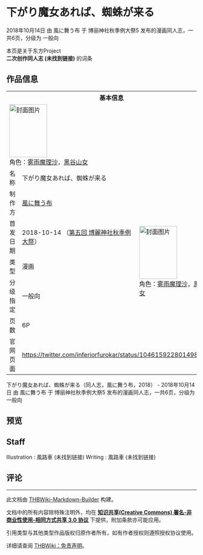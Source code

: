 # 下がり魔女あれば、蜘蛛が来る

<!-- source html: G:\repos\THBWiki-Markdown-Builder\THBWikiMarkdown\Temp\main\d\d6\ns0%3A%E4%B8%8B%E3%81%8C%E3%82%8A%E9%AD%94%E5%A5%B3%E3%81%82%E3%82%8C%E3%81%B0%E3%80%81%E8%9C%98%E8%9B%9B%E3%81%8C%E6%9D%A5%E3%82%8B.html -->

2018年10月14日 由 風に舞う布 于 博丽神社秋季例大祭5 发布的漫画同人志，一共6页，分级为 一般向

本页是关于东方Project  
 **二次创作同人志 (未找到链接)** 的词条
## 作品信息

<table><tbody><tr><th colspan="3">基本信息</th></tr><tr><td class="cover-artwork-mobile" colspan="2"><a href="./文件-下がり魔女あれば、蜘蛛が来る封面.jpg.md" class="image" title="封面图片"><img alt="封面图片" src="https://upload.thwiki.cc/thumb/e/e0/%E4%B8%8B%E3%81%8C%E3%82%8A%E9%AD%94%E5%A5%B3%E3%81%82%E3%82%8C%E3%81%B0%E3%80%81%E8%9C%98%E8%9B%9B%E3%81%8C%E6%9D%A5%E3%82%8B%E5%B0%81%E9%9D%A2.jpg/100px-%E4%B8%8B%E3%81%8C%E3%82%8A%E9%AD%94%E5%A5%B3%E3%81%82%E3%82%8C%E3%81%B0%E3%80%81%E8%9C%98%E8%9B%9B%E3%81%8C%E6%9D%A5%E3%82%8B%E5%B0%81%E9%9D%A2.jpg" decoding="async" loading="lazy" width="100" height="140" srcset="https://upload.thwiki.cc/thumb/e/e0/%E4%B8%8B%E3%81%8C%E3%82%8A%E9%AD%94%E5%A5%B3%E3%81%82%E3%82%8C%E3%81%B0%E3%80%81%E8%9C%98%E8%9B%9B%E3%81%8C%E6%9D%A5%E3%82%8B%E5%B0%81%E9%9D%A2.jpg/151px-%E4%B8%8B%E3%81%8C%E3%82%8A%E9%AD%94%E5%A5%B3%E3%81%82%E3%82%8C%E3%81%B0%E3%80%81%E8%9C%98%E8%9B%9B%E3%81%8C%E6%9D%A5%E3%82%8B%E5%B0%81%E9%9D%A2.jpg 1.5x, https://upload.thwiki.cc/thumb/e/e0/%E4%B8%8B%E3%81%8C%E3%82%8A%E9%AD%94%E5%A5%B3%E3%81%82%E3%82%8C%E3%81%B0%E3%80%81%E8%9C%98%E8%9B%9B%E3%81%8C%E6%9D%A5%E3%82%8B%E5%B0%81%E9%9D%A2.jpg/201px-%E4%B8%8B%E3%81%8C%E3%82%8A%E9%AD%94%E5%A5%B3%E3%81%82%E3%82%8C%E3%81%B0%E3%80%81%E8%9C%98%E8%9B%9B%E3%81%8C%E6%9D%A5%E3%82%8B%E5%B0%81%E9%9D%A2.jpg 2x" data-file-width="1472" data-file-height="2048"></a><div class="cover-char">角色：<a href="./雾雨魔理沙.md" title="雾雨魔理沙">雾雨魔理沙</a>，<a href="./黑谷山女.md" title="黑谷山女">黑谷山女</a></div></td>
</tr><tr><td class="label">名称</td><td colspan="2"> 下がり魔女あれば、蜘蛛が来る </td></tr><tr><td class="label">制作方</td><td><a href="./風に舞う布.md" title="風に舞う布">風に舞う布</a></td><td class="cover-artwork" rowspan="5" style="min-width:140px;"><a href="./文件-下がり魔女あれば、蜘蛛が来る封面.jpg.md" class="image" title="封面图片"><img alt="封面图片" src="https://upload.thwiki.cc/thumb/e/e0/%E4%B8%8B%E3%81%8C%E3%82%8A%E9%AD%94%E5%A5%B3%E3%81%82%E3%82%8C%E3%81%B0%E3%80%81%E8%9C%98%E8%9B%9B%E3%81%8C%E6%9D%A5%E3%82%8B%E5%B0%81%E9%9D%A2.jpg/100px-%E4%B8%8B%E3%81%8C%E3%82%8A%E9%AD%94%E5%A5%B3%E3%81%82%E3%82%8C%E3%81%B0%E3%80%81%E8%9C%98%E8%9B%9B%E3%81%8C%E6%9D%A5%E3%82%8B%E5%B0%81%E9%9D%A2.jpg" decoding="async" loading="lazy" width="100" height="140" srcset="https://upload.thwiki.cc/thumb/e/e0/%E4%B8%8B%E3%81%8C%E3%82%8A%E9%AD%94%E5%A5%B3%E3%81%82%E3%82%8C%E3%81%B0%E3%80%81%E8%9C%98%E8%9B%9B%E3%81%8C%E6%9D%A5%E3%82%8B%E5%B0%81%E9%9D%A2.jpg/151px-%E4%B8%8B%E3%81%8C%E3%82%8A%E9%AD%94%E5%A5%B3%E3%81%82%E3%82%8C%E3%81%B0%E3%80%81%E8%9C%98%E8%9B%9B%E3%81%8C%E6%9D%A5%E3%82%8B%E5%B0%81%E9%9D%A2.jpg 1.5x, https://upload.thwiki.cc/thumb/e/e0/%E4%B8%8B%E3%81%8C%E3%82%8A%E9%AD%94%E5%A5%B3%E3%81%82%E3%82%8C%E3%81%B0%E3%80%81%E8%9C%98%E8%9B%9B%E3%81%8C%E6%9D%A5%E3%82%8B%E5%B0%81%E9%9D%A2.jpg/201px-%E4%B8%8B%E3%81%8C%E3%82%8A%E9%AD%94%E5%A5%B3%E3%81%82%E3%82%8C%E3%81%B0%E3%80%81%E8%9C%98%E8%9B%9B%E3%81%8C%E6%9D%A5%E3%82%8B%E5%B0%81%E9%9D%A2.jpg 2x" data-file-width="1472" data-file-height="2048"></a><div class="cover-char">角色：<a href="./雾雨魔理沙.md" title="雾雨魔理沙">雾雨魔理沙</a>，<a href="./黑谷山女.md" title="黑谷山女">黑谷山女</a></div></td>
</tr><tr><td class="label">首发日期</td><td>2018-10-14&#160;（<a href="/展会作品列表?e=%E5%8D%9A%E4%B8%BD%E7%A5%9E%E7%A4%BE%E7%A7%8B%E5%AD%A3%E4%BE%8B%E5%A4%A7%E7%A5%AD%235">第五回 博麗神社秋季例大祭</a>）</td></tr><tr><td class="label">类型</td><td>漫画</td></tr><tr><td class="label">分级指定</td><td>一般向</td></tr><tr><td class="label">页数</td><td>6P</td></tr>
<tr><td class="label">官网页面</td><td colspan="2"><a rel="nofollow" class="external free" href="https://twitter.com/inferiorfurokar/status/1046159228014985216">https://twitter.com/inferiorfurokar/status/1046159228014985216</a></td></tr></tbody></table>

下がり魔女あれば、蜘蛛が来る（同人志，風に舞う布，2018） - 2018年10月14日 由 風に舞う布 于 博丽神社秋季例大祭5 发布的漫画同人志，一共6页，分级为 一般向
## 预览
## Staff
Illustration
: 風路車 (未找到链接)
Writing
: 風路車 (未找到链接)

## 评论




---

此文档由 [THBWiki-Markdown-Builder](https://github.com/Delsin-Yu/THBWiki-Markdown-Builder) 构建。

文档中的所有内容除特殊注明外，均在 [**知识共享(Creative Commons) 署名-非商业性使用-相同方式共享 3.0 协议**](https://creativecommons.org/licenses/by-sa/3.0/deed.zh-hans) 下提供，附加条款亦可能应用。

引用类型与其他类型作品版权归原作者所有，如有作者授权则遵照授权协议使用。

详细请查阅 [THBWiki：免责声明](https://thbwiki.cc/THBWiki:%E5%85%8D%E8%B4%A3%E5%A3%B0%E6%98%8E)。

